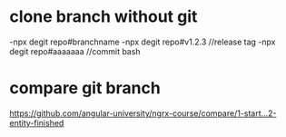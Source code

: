 # clone branch without git
-npx degit repo#branchname
-npx degit repo#v1.2.3 //release tag
-npx degit repo#aaaaaaa //commit bash

# compare git branch
https://github.com/angular-university/ngrx-course/compare/1-start...2-entity-finished